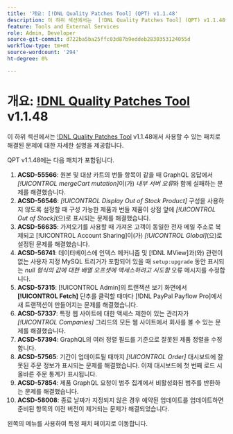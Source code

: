 ```yaml
---
title: '개요: [!DNL Quality Patches Tool] (QPT) v1.1.48'
description: 이 하위 섹션에서는  [!DNL Quality Patches Tool] (QPT) v1.1.48에서 사용할 수 있는 패치로 해결된 문제에 대한 자세한 설명을 제공합니다.
feature: Tools and External Services
role: Admin, Developer
source-git-commit: d722ba5ba25ffc03d87b9eddeb2830353124055d
workflow-type: tm+mt
source-wordcount: '294'
ht-degree: 0%

---
```


# 개요: [!DNL Quality Patches Tool](QPT) v1.1.48

이 하위 섹션에서는 [!DNL Quality Patches Tool](QPT) v1.1.48에서 사용할 수 있는 패치로 해결된 문제에 대한 자세한 설명을 제공합니다.

QPT v1.1.48에는 다음 패치가 포함됩니다.

1. **ACSD-55566**: 원본 및 대상 카트의 번들 항목이 같을 때 GraphQL 응답에서 *[!UICONTROL mergeCart mutation]*&#x200B;이(가) *내부 서버 오류*&#x200B;와 함께 실패하는 문제를 해결했습니다.
1. **ACSD-56546**: *[!UICONTROL Display Out of Stock Product]* 구성을 사용하지 않도록 설정할 때 구성 가능한 제품과 번들 제품이 상점 앞에 *[!UICONTROL Out of Stock]*(으)로 표시되는 문제를 해결했습니다.
1. **ACSD-56635**: 가져오기를 사용할 때 가져온 고객이 동일한 전자 메일 주소로 복제되고 [!UICONTROL Account Sharing]이(가) *[!UICONTROL Global]*(으)로 설정된 문제를 해결했습니다.
1. **ACSD-56741**: 데이터베이스에 인덱스 메커니즘 및 [!DNL MView]과(와) 관련이 없는 사용자 지정 MySQL 트리거가 포함되어 있을 때 `setup:upgrade` 동안 표시되는 *null 형식의 값에 대한 배열 오프셋에 액세스하려고 시도함* 오류 메시지를 수정합니다.
1. **ACSD-57315**: [!UICONTROL Admin]의 트랜잭션 보기 화면에서 **[!UICONTROL Fetch]** 단추를 클릭할 때마다 [!DNL PayPal Payflow Pro]에서 새 트랜잭션이 만들어지는 문제를 해결했습니다.
1. **ACSD-57337**: 특정 웹 사이트에 대한 액세스 제한이 있는 관리자가 *[!UICONTROL Companies]* 그리드의 모든 웹 사이트에서 회사를 볼 수 있는 문제를 해결했습니다.
1. **ACSD-57394**: GraphQL의 여러 정렬 필드를 기준으로 잘못된 제품 정렬을 수정합니다.
1. **ACSD-57565**: 기간이 업데이트될 때까지 *[!UICONTROL Order]* 대시보드에 잘못된 주문 정보가 표시되는 문제를 해결했습니다. 이제 대시보드에 첫 번째 로드 시 올바른 주문 통계가 표시됩니다.
1. **ACSD-57854**: 제품 GraphQL 요청이 범주 집계에서 비활성화된 범주를 반환하는 문제를 해결했습니다.
1. **ACSD-58008**: 종료 날짜가 지정되지 않은 경우 예약된 업데이트를 업데이트하면 준비된 항목의 이전 버전이 제거되는 문제가 해결되었습니다.

왼쪽의 메뉴를 사용하여 특정 패치 페이지로 이동합니다.

